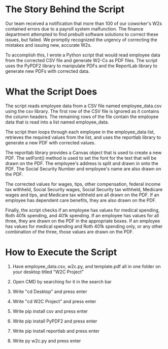 # The Story Behind the Script
Our team received a notification that more than 100 of our coworker's W2s contained errors due to a payroll system malfunction. The finance department attempted to find prebuilt software solutions to correct these issues, but failed. We  promptly recognized the urgency of correcting the mistakes and issuing new, accurate W2s.

To accomplish this, I wrote a Python script that would read employee data from the corrected CSV file and generate W2-Cs as PDF files. 
The script uses the PyPDF2 library to manipulate PDFs and the ReportLab library to generate new PDFs with corrected data.

# What the Script Does
The script reads employee data from a CSV file named employee_data.csv using the csv library. The first row of the CSV file is ignored as it contains the column headers. 
The remaining rows of the file contain the employee data that is read into a list named employee_data.

The script then loops through each employee in the employee_data list, retrieves the required values from the list, and uses the reportlab library to generate a new PDF with corrected values.

The reportlab library provides a Canvas object that is used to create a new PDF. The setFont() method is used to set the font for the text that will be drawn on the PDF. 
The employee's address is split and drawn in onto the PDF. The Social Security Number and employee's name are also drawn on the PDF.

The corrected values for wages, tips, other compensation, federal income tax withheld, Social Security wages, Social Security tax withheld, Medicare wages and tips, and Medicare tax withheld are all drawn on the PDF. 
If an employee has dependent care benefits, they are also drawn on the PDF.

Finally, the script checks if an employee has values for medical spending, Roth 401k spending, and 401k spending. If an employee has values for all three, they are drawn on the PDF in the appropriate boxes. 
If an employee has values for medical spending and Roth 401k spending only, or any other combination of the three, those values are drawn on the PDF.

# How to Execute the Script
1. Have employee_data.csv, w2c.py, and template.pdf all in one folder on your desktop titled "W2C Project"

2. Open CMD by searching for it in the search bar

3. Write "cd Desktop" and press enter

4. Write "cd W2C Project" and press enter

5. Write pip install csv and press enter

6. Write pip install PyPDF2 and press enter

7. Write pip install reportlab and press enter

8. Write py w2c.py and press enter
